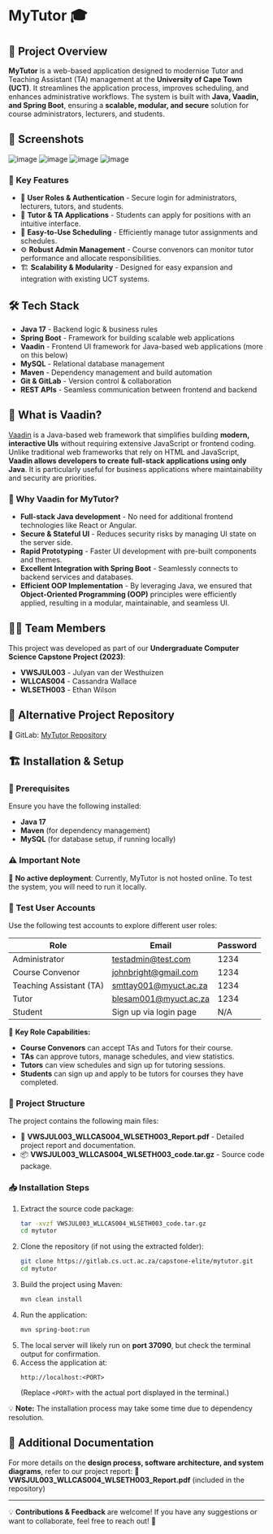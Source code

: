 # MyTutor 🎓

## 📌 Project Overview
**MyTutor** is a web-based application designed to modernise Tutor and Teaching Assistant (TA) management at the **University of Cape Town (UCT)**. It streamlines the application process, improves scheduling, and enhances administrative workflows. The system is built with **Java, Vaadin, and Spring Boot**, ensuring a **scalable, modular, and secure** solution for course administrators, lecturers, and students.

## 📸 Screenshots
![image](https://github.com/user-attachments/assets/9c61fe16-fc9b-4c64-bb57-83848e639e79)
![image](https://github.com/user-attachments/assets/ecc8c74a-e201-4cb4-ad38-1e9755246fb7)
![image](https://github.com/user-attachments/assets/eda1b2a5-9bb7-4929-b564-5c96bd5f10a6)
![image](https://github.com/user-attachments/assets/7377244c-7018-4ee0-98d0-15fbb3ef8794)

### 🔹 Key Features
- 🔐 **User Roles & Authentication** - Secure login for administrators, lecturers, tutors, and students.
- 📄 **Tutor & TA Applications** - Students can apply for positions with an intuitive interface.
- 📅 **Easy-to-Use Scheduling** - Efficiently manage tutor assignments and schedules.
- ⚙️ **Robust Admin Management** - Course convenors can monitor tutor performance and allocate responsibilities.
- 🏗️ **Scalability & Modularity** - Designed for easy expansion and integration with existing UCT systems.

## 🛠️ Tech Stack
- **Java 17** - Backend logic & business rules
- **Spring Boot** - Framework for building scalable web applications
- **Vaadin** - Frontend UI framework for Java-based web applications (more on this below)
- **MySQL** - Relational database management
- **Maven** - Dependency management and build automation
- **Git & GitLab** - Version control & collaboration
- **REST APIs** - Seamless communication between frontend and backend

## 🤔 What is Vaadin?
[Vaadin](https://vaadin.com/) is a Java-based web framework that simplifies building **modern, interactive UIs** without requiring extensive JavaScript or frontend coding. Unlike traditional web frameworks that rely on HTML and JavaScript, **Vaadin allows developers to create full-stack applications using only Java**. It is particularly useful for business applications where maintainability and security are priorities.

### 🔹 Why Vaadin for MyTutor?
- **Full-stack Java development** - No need for additional frontend technologies like React or Angular.
- **Secure & Stateful UI** - Reduces security risks by managing UI state on the server side.
- **Rapid Prototyping** - Faster UI development with pre-built components and themes.
- **Excellent Integration with Spring Boot** - Seamlessly connects to backend services and databases.
- **Efficient OOP Implementation** - By leveraging Java, we ensured that **Object-Oriented Programming (OOP)** principles were efficiently applied, resulting in a modular, maintainable, and seamless UI.

## 👨‍💻 Team Members
This project was developed as part of our **Undergraduate Computer Science Capstone Project (2023)**:
- **VWSJUL003** - Julyan van der Westhuizen
- **WLLCAS004** - Cassandra Wallace
- **WLSETH003** - Ethan Wilson

## 📂 Alternative Project Repository
🔗 GitLab: [MyTutor Repository](https://gitlab.cs.uct.ac.za/capstone-elite/mytutor)

## 🏗️ Installation & Setup
### 📌 Prerequisites
Ensure you have the following installed:
- **Java 17**
- **Maven** (for dependency management)
- **MySQL** (for database setup, if running locally)

### ⚠️ Important Note
🚫 **No active deployment**: Currently, MyTutor is not hosted online. To test the system, you will need to run it locally.

### 🧪 Test User Accounts
Use the following test accounts to explore different user roles:

| Role            | Email                        | Password |
|----------------|----------------------------|----------|
| Administrator  | testadmin@test.com         | 1234     |
| Course Convenor | johnbright@gmail.com       | 1234     |
| Teaching Assistant (TA) | smttay001@myuct.ac.za | 1234     |
| Tutor          | blesam001@myuct.ac.za      | 1234     |
| Student        | Sign up via login page     | N/A      |

🔹 **Key Role Capabilities:**
- **Course Convenors** can accept TAs and Tutors for their course.
- **TAs** can approve tutors, manage schedules, and view statistics.
- **Tutors** can view schedules and sign up for tutoring sessions.
- **Students** can sign up and apply to be tutors for courses they have completed.

### 📂 Project Structure
The project contains the following main files:
- 📄 **VWSJUL003_WLLCAS004_WLSETH003_Report.pdf** - Detailed project report and documentation.
- 📦 **VWSJUL003_WLLCAS004_WLSETH003_code.tar.gz** - Source code package.

### 📥 Installation Steps
1. Extract the source code package:
   ```sh
   tar -xvzf VWSJUL003_WLLCAS004_WLSETH003_code.tar.gz
   cd mytutor
   ```
2. Clone the repository (if not using the extracted folder):
   ```sh
   git clone https://gitlab.cs.uct.ac.za/capstone-elite/mytutor.git
   cd mytutor
   ```
3. Build the project using Maven:
   ```sh
   mvn clean install
   ```
4. Run the application:
   ```sh
   mvn spring-boot:run
   ```
5. The local server will likely run on **port 37090**, but check the terminal output for confirmation.
6. Access the application at:
   ```
   http://localhost:<PORT>
   ```
   (Replace `<PORT>` with the actual port displayed in the terminal.)

💡 **Note:** The installation process may take some time due to dependency resolution.

## 📑 Additional Documentation
For more details on the **design process, software architecture, and system diagrams**, refer to our project report:
📄 **VWSJUL003_WLLCAS004_WLSETH003_Report.pdf** (included in the repository)

---

💡 **Contributions & Feedback** are welcome! If you have any suggestions or want to collaborate, feel free to reach out! 🎉

